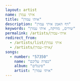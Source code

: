```yaml
---
layout: artist
name: איתי עמרן
title: "איתי עמרן"
description: "דף האמן איתי עמרן"
keywords: "שירים, מוזיקה, איתי עמרן"
permalink: /artists/איתי-עמרן
redirect_from:
  - /artists/list/איתי עמרן
  - /artists/איתי-עמרן/
songs:
  - number: "57350"
    name: "כפרה עליכם"
    album: "סינגלים"
    artist: "איתי עמרן"
---
```

